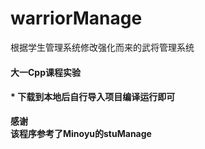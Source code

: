 # warriorManage  
根据学生管理系统修改强化而来的武将管理系统
#### 大一Cpp课程实验  
#### * 下载到本地后自行导入项目编译运行即可  

**感谢  
该程序参考了Minoyu的stuManage** 
